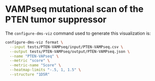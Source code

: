 # VAMPseq mutational scan of the PTEN tumor suppressor

The `configure-dms-viz` command used to generate this visualization is:

```bash
configure-dms-viz format \
  --input tests/PTEN-VAMPseq/input/PTEN-VAMPseq.csv \
  --output tests/PTEN-VAMPseq/output/PTEN-VAMPseq.json \
  --name "PTEN-VAPseq" \
  --metric "score" \
  --metric-name "Score" \
  --heatmap-limits "-.5, 1, 1.5" \
  --structure "1D5R"
```
